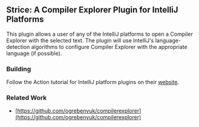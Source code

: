 ## Strice: A Compiler Explorer Plugin for IntelliJ Platforms

This plugin allows a user of any of the IntelliJ platforms to open a Compiler Explorer
with the selected text. The plugin will use IntelliJ's language-detection algorithms to
configure Compiler Explorer with the appropriate language (if possible).

### Building

Follow the Action tutorial for IntelliJ platform plugins on their
[website](https://plugins.jetbrains.com/docs/intellij/plugin-actions.html).

### Related Work

- [https://github.com/ogrebenyuk/compilerexplorer](https://github.com/ogrebenyuk/compilerexplorer)

